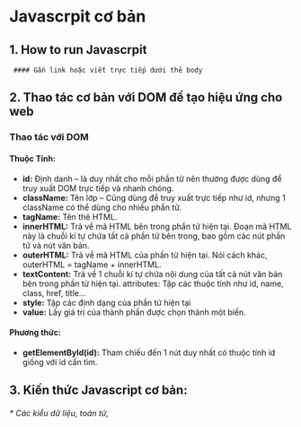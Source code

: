 # Javascrpit cơ bản
## 1. How to run Javascrpit
~~~
 #### Gắn link hoặc viết trực tiếp dưới thẻ body
~~~
##  2. Thao tác cơ bản với DOM để tạo hiệu ứng cho web
### Thao tác với DOM
#### **Thuộc Tính:**
* **id:** Định danh – là duy nhất cho mỗi phần tử nên thường được dùng để truy xuất DOM trực tiếp và nhanh chóng. 
* **className:** Tên lớp – Cũng dùng để truy xuất trực tiếp như id, nhưng 1 className có thể dùng cho nhiều phần tử.
* **tagName:** Tên thẻ HTML.
* **innerHTML:** Trả về mã HTML bên trong phần tử hiện tại. Đoạn mã HTML này là chuỗi kí tự chứa tất cả phần tử bên trong, bao gồm các nút phần tử và nút văn bản.
* **outerHTML:** Trả về mã HTML của phần tử hiện tại. Nói cách khác, outerHTML = tagName + innerHTML.
* **textContent:** Trả về 1 chuỗi kí tự chứa nội dung của tất cả nút văn bản bên trong phần tử hiện tại.
attributes: Tập các thuộc tính như id, name, class, href, title…
* **style:** Tập các định dạng của phần tử hiện tại
* **value:** Lấy giá trị của thành phần được chọn thành một biến.

#### **Phương thức:**
* **getElementById(id):** Tham chiếu đến 1 nút duy nhất có thuộc tính id giống với id cần tìm.

## 3. Kiến thức Javascript cơ bản: 
######    *  Các kiểu dữ liệu, toán tử, 